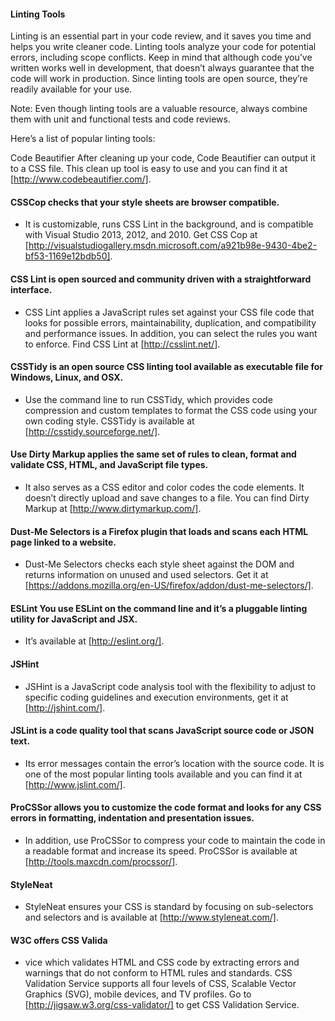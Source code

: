 #### Linting Tools

Linting is an essential part in your code review, and it saves you time and helps you write cleaner code. Linting tools analyze your code for potential errors, including scope conflicts. Keep in mind that although code you’ve written works well in development, that doesn’t always guarantee that the code will work in production. Since linting tools are open source, they’re readily available for your use.

Note: Even though linting tools are a valuable resource, always combine them with unit and functional tests and code reviews.

Here’s a list of popular linting tools:

Code Beautifier After cleaning up your code, Code Beautifier can output it to a CSS file. This clean up tool is easy to use and you can find it at [http://www.codebeautifier.com/].

#### CSSCop checks that your style sheets are browser compatible. 

* It is customizable, runs CSS Lint in the background, and is compatible with Visual Studio 2013, 2012, and 2010. Get CSS Cop at [http://visualstudiogallery.msdn.microsoft.com/a921b98e-9430-4be2-bf53-1169e12bdb50].

#### CSS Lint is open sourced and community driven with a straightforward interface.

* CSS Lint applies a JavaScript rules set against your CSS file code that looks for possible errors, maintainability, duplication, and compatibility and performance issues. In addition, you can select the rules you want to enforce. Find CSS Lint at [http://csslint.net/].

#### CSSTidy is an open source CSS linting tool available as executable file for Windows, Linux, and OSX. 

* Use the command line to run CSSTidy, which provides code compression and custom templates to format the CSS code using your own coding style. CSSTidy is available at [http://csstidy.sourceforge.net/].

#### Use Dirty Markup applies the same set of rules to clean, format and validate CSS, HTML, and JavaScript file types. 

* It also serves as a CSS editor and color codes the code elements. It doesn’t directly upload and save changes to a file. You can find Dirty Markup at [http://www.dirtymarkup.com/].

#### Dust-Me Selectors is a Firefox plugin that loads and scans each HTML page linked to a website.

* Dust-Me Selectors checks each style sheet against the DOM and returns information on unused and used selectors. Get it at [https://addons.mozilla.org/en-US/firefox/addon/dust-me-selectors/].

#### ESLint You use ESLint on the command line and it’s a pluggable linting utility for JavaScript and JSX. 

* It’s available at [http://eslint.org/].

#### JSHint 

* JSHint is a JavaScript code analysis tool with the flexibility to adjust to specific coding guidelines and execution environments, get it at [http://jshint.com/].

#### JSLint is a code quality tool that scans JavaScript source code or JSON text.

* Its error messages contain the error’s location with the source code. It is one of the most popular linting tools available and you can find it at [http://www.jslint.com/].

#### ProCSSor allows you to customize the code format and looks for any CSS errors in formatting, indentation and presentation issues. 

* In addition, use ProCSSor to compress your code to maintain the code in a readable format and increase its speed. ProCSSor is available at [http://tools.maxcdn.com/procssor/].

#### StyleNeat 

* StyleNeat ensures your CSS is standard by focusing on sub-selectors and selectors and is available at [http://www.styleneat.com/].

#### W3C offers CSS Valida

* vice which validates HTML and CSS code by extracting errors and warnings that do not conform to HTML rules and standards. CSS Validation Service supports all four levels of CSS, Scalable Vector Graphics (SVG), mobile devices, and TV profiles. Go to [http://jigsaw.w3.org/css-validator/] to get CSS Validation Service.
